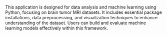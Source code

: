This application is designed for data analysis and machine learning using Python, focusing on brain tumor MRI datasets. It includes essential package installations, data preprocessing, and visualization techniques to enhance understanding of the dataset. Users can build and evaluate machine learning models effectively within this framework.
